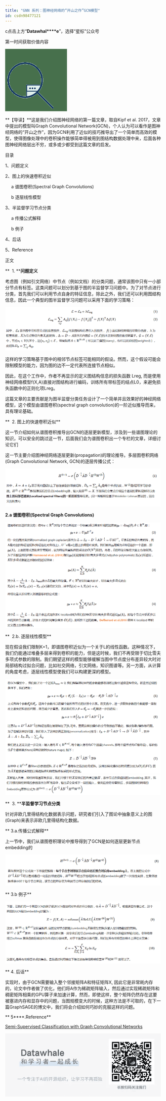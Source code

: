 ```yaml
---
title: "GNN 系列：图神经网络的“开山之作”GCN模型"
id: csdn98477121
---
```


c点击上方“**Datawhal****e**”，选择“星标”公众号

第一时间获取价值内容

![640?](../img/274e16ed2db122f6571a53d30aeb49f8.png)

**【导读】**这是我们介绍图神经网络的第一篇文章，取自Kipf et al. 2017，文章中提出的模型叫Graph Convolutional Network(GCN)，个人认为可以看作是图神经网络的“开山之作”，因为GCN利用了近似的技巧推导出了一个简单而高效的模型，使得图像处理中的卷积操作能够简单得被用到图结构数据处理中来，后面各种图神经网络层出不穷，或多或少都受到这篇文章的启发。

目录

1、问题定义

2、图上的快速卷积近似

     a 谱图卷积(Spectral Graph Convolutions)

     b 逐层线性模型

3、半监督学习节点分类

     a 传播公式解释

     b 例子

4、后话

5、Reference

正文

**  1. ****问题定义**

考虑图（例如引文网络）中节点（例如文档）的分类问题，通常该图中只有一小部分节点有标签。这类问题可以划分到基于图的半监督学习问题中。为了对节点进行分类，首先我们可以利用节点自身的特征信息，除此之外，我们还可以利用图结构信息，因此一个典型的图半监督学习问题可以采用下面的学习策略：

![640?wx_fmt=png](../img/44c83f705e8dd7a0a5da24716591097e.png)

这样的学习策略基于图中的相邻节点标签可能相同的假设。然而，这个假设可能会限制模型的能力，因为图的边不一定代表所连接节点相似。

因此，在这个工作中，作者不再显示的定义图结构信息的损失函数 Lreg, 而是使用神经网络模型f(X,A)直接对图结构进行编码，训练所有带标签的结点L0，来避免损失函数中的正则化项Lreg。

这篇文章的主要贡献是为图半监督分类任务设计了一个简单并且效果好的神经网络模型，这个模型由谱图卷积(spectral graph convolution)的一阶近似推导而来，具有理论基础。

**  2. 图上的快速卷积近似**

这一节介绍如何从谱图卷积推导出GCN的逐层更新模型，涉及到一些谱图理论的知识，可以安全的跳过这一节，后面我们会为谱图卷积出一个专栏的文章，详细讨论它们

这一节主要介绍图神经网络逐层更新(propagation)的理论推导。多层图卷积网络(Graph Convolutional Network, GCN)的逐层传播公式：

![640?wx_fmt=png](../img/e017d5be65c9a23e257de788e867ccef.png)

**2.a 谱图卷积(Spectral Graph Convolutions)**

![640?wx_fmt=png](../img/381da4b704bfb32c9b1fd41634d03bf9.png)

**  2.b. 逐层线性模型**

现在假设我们限制K=1，即谱图卷积近似为一个关于L的线性函数。这种情况下，我们仍能通过堆叠多层来得到卷积的能力，但是这时候，我们不再受限于切比雪夫多项式参数的限制。我们期望这样的模型能够缓解当图中节点度分布差异较大时对局部结构过拟合问题，比如社交网络，引文网络，知识图谱等。另一方面，从计算的角度考虑，逐层线性模型使我们可以构建更深的模型。

![640?wx_fmt=png](../img/546ad3c1a291cc302a2762025663277e.png)![640?wx_fmt=png](../img/4ee983d040947c85fcf0d940ea05c944.png)

**  3. ****半监督学习节点分类**

针对非欧几里得结构化数据表示问题，研究者们引入了图论中抽象意义上的图(Graph)来表示非欧几里得结构化数据。

** 3.a.传播公式解释**

上一节中，我们从谱图卷积理论中推导得到了GCN是如何逐层更新节点embedding的

![640?wx_fmt=png](../img/91cf873213582db8ad9a24a0b23608d4.png)

** 3.b 例子**

![640?wx_fmt=png](../img/10bc50db1e991440ac5981f91ce7b2c2.png)

** 4\. 后话**

实现时，由于GCN需要输入整个邻接矩阵A和特征矩阵X, 因此它是非常耗内存的，论文中作者做了优化，他们将A作为稀疏矩阵输入，然后通过实现稀疏矩阵和稠密矩阵相乘的GPU算子来加速计算，然而，即使这样，整个矩阵仍然存在这要被塞进内存和显存中的问题，当图规模变大的时候，这种方法是不可取的，在下一篇GraphSAGE的博文中，我们将会介绍如何巧妙的克服这样的问题。

** 5****.Reference**

<u>Semi-Supervised Classification with Graph Convolutional Networks</u>

![640?wx_fmt=other](../img/bf9376fe81d76ff8cdf381e54a26e005.png)